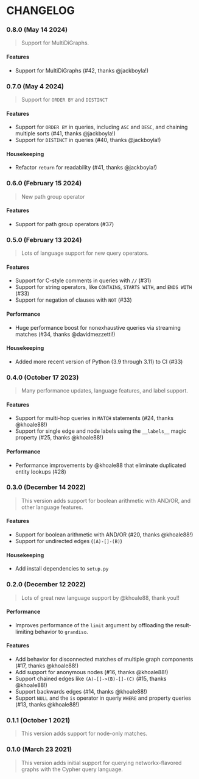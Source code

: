 # CHANGELOG

### **0.8.0** (May 14 2024)

> Support for MultiDiGraphs.

#### Features

-   Support for MultiDiGraphs (#42, thanks @jackboyla!)

### **0.7.0** (May 4 2024)

> Support for `ORDER BY` and `DISTINCT`

#### Features

-   Support for `ORDER BY` in queries, including `ASC` and `DESC`, and chaining multiple sorts (#41, thanks @jackboyla!)
-   Support for `DISTINCT` in queries (#40, thanks @jackboyla!)

#### Housekeeping

-   Refactor `return` for readability (#41, thanks @jackboyla!)

### **0.6.0** (February 15 2024)

> New path group operator

#### Features

-   Support for path group operators (#37)

### **0.5.0** (February 13 2024)

> Lots of language support for new query operators.

#### Features

-   Support for C-style comments in queries with `//` (#31)
-   Support for string operators, like `CONTAINS`, `STARTS WITH`, and `ENDS WITH` (#33)
-   Support for negation of clauses with `NOT` (#33)

#### Performance

-   Huge performance boost for nonexhaustive queries via streaming matches (#34, thanks @davidmezzetti!)

#### Housekeeping

-   Added more recent version of Python (3.9 through 3.11) to CI (#33)

### **0.4.0** (October 17 2023)

> Many performance updates, language features, and label support.

#### Features

-   Support for multi-hop queries in `MATCH` statements (#24, thanks @khoale88!)
-   Support for single edge and node labels using the `__labels__` magic property (#25, thanks @khoale88!)

#### Performance

-   Performance improvements by @khoale88 that eliminate duplicated entity lookups (#28)

### **0.3.0** (December 14 2022)

> This version adds support for boolean arithmetic with AND/OR, and other language features.

#### Features

-   Support for boolean arithmetic with AND/OR (#20, thanks @khoale88!)
-   Support for undirected edges (`(A)-[]-(B)`)

#### Housekeeping

-   Add install dependencies to `setup.py`

### **0.2.0** (December 12 2022)

> Lots of great new language support by @khoale88, thank you!!

#### Performance

-   Improves performance of the `limit` argument by offloading the result-limiting behavior to `grandiso`.

#### Features

-   Add behavior for disconnected matches of multiple graph components (#17, thanks @khoale88!)
-   Add support for anonymous nodes (#16, thanks @khoale88!)
-   Support chained edges like `(A)-[]->(B)-[]-(C)` (#15, thanks @khoale88!)
-   Support backwards edges (#14, thanks @khoale88!)
-   Support `NULL` and the `is` operator in queriy `WHERE` and property queries (#13, thanks @khoale88!)

### **0.1.1** (October 1 2021)

> This version adds support for node-only matches.

### **0.1.0** (March 23 2021)

> This version adds initial support for querying networkx-flavored graphs with the Cypher query language.
